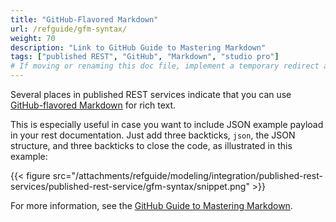 ```yaml
---
title: "GitHub-Flavored Markdown"
url: /refguide/gfm-syntax/
weight: 70
description: "Link to GitHub Guide to Mastering Markdown"
tags: ["published REST", "GitHub", "Markdown", "studio pro"]
# If moving or renaming this doc file, implement a temporary redirect and let the respective team know they should update the URL in the product. See Mapping to Products for more details.
---
```


Several places in published REST services indicate that you can use [GitHub-flavored Markdown](https://guides.github.com/features/mastering-markdown/#GitHub-flavored-markdown) for rich text.

This is especially useful in case you want to include JSON example payload in your rest documentation. Just add three backticks, `json`, the JSON structure, and three backticks to close the code, as illustrated in this example:

{{< figure src="/attachments/refguide/modeling/integration/published-rest-services/published-rest-service/gfm-syntax/snippet.png" >}}

For more information, see the [GitHub Guide to Mastering Markdown](https://guides.github.com/features/mastering-markdown/#GitHub-flavored-Markdown).

